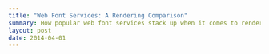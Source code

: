 ```yaml
---
title: "Web Font Services: A Rendering Comparison"
summary: How popular web font services stack up when it comes to rendering.
layout: post
date: 2014-04-01
---
```

